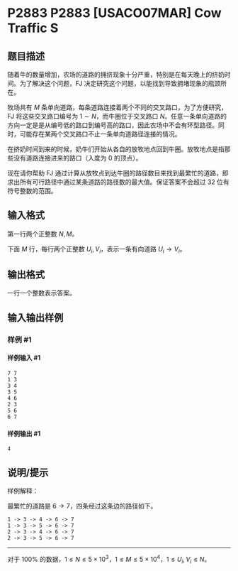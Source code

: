 # P2883 P2883 [USACO07MAR] Cow Traffic S

## 题目描述

随着牛的数量增加，农场的道路的拥挤现象十分严重，特别是在每天晚上的挤奶时间。为了解决这个问题，FJ 决定研究这个问题，以能找到导致拥堵现象的瓶颈所在。


牧场共有 $M$ 条单向道路，每条道路连接着两个不同的交叉路口，为了方便研究，FJ 将这些交叉路口编号为 $1\sim N$，而牛圈位于交叉路口 $N$。任意一条单向道路的方向一定是是从编号低的路口到编号高的路口，因此农场中不会有环型路径。同时，可能存在某两个交叉路口不止一条单向道路径连接的情况。


在挤奶时间到来的时候，奶牛们开始从各自的放牧地点回到牛圈。放牧地点是指那些没有道路连接进来的路口（入度为 $0$ 的顶点）。


现在请你帮助 FJ 通过计算从放牧点到达牛圈的路径数目来找到最繁忙的道路，即求出所有可行路径中通过某条道路的路径数的最大值。保证答案不会超过 32 位有符号整数的范围。

## 输入格式

第一行两个正整数 $N,M$。

下面 $M$ 行，每行两个正整数 $U_i,V_i$，表示一条有向道路 $U_i \to V_i$。

## 输出格式

一行一个整数表示答案。

## 输入输出样例

### 样例 #1

#### 样例输入 #1

```
7 7
1 3
3 4
3 5
4 6
2 3
5 6
6 7
```

#### 样例输出 #1

```
4
```

## 说明/提示

样例解释：

最繁忙的道路是 $6\to 7$，四条经过这条边的路径如下。

```plain
1 -> 3 -> 4 -> 6 -> 7
1 -> 3 -> 5 -> 6 -> 7
2 -> 3 -> 4 -> 6 -> 7
2 -> 3 -> 5 -> 6 -> 7
```


---


对于 $100\%$ 的数据，$1 \le N \le 5 \times 10^3$，$1 \le M \le 5 \times 10^4$，$1 \le U_i,V_i \le N$。
